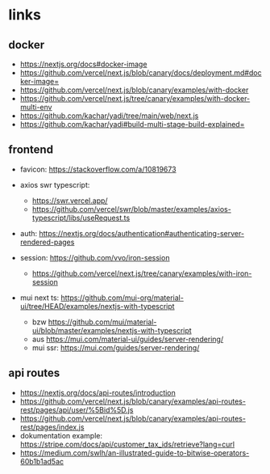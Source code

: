 # links

## docker

- https://nextjs.org/docs#docker-image
- https://github.com/vercel/next.js/blob/canary/docs/deployment.md#docker-image=
- https://github.com/vercel/next.js/blob/canary/examples/with-docker
- https://github.com/vercel/next.js/tree/canary/examples/with-docker-multi-env
- https://github.com/kachar/yadi/tree/main/web/next.js
- https://github.com/kachar/yadi#build-multi-stage-build-explained=

## frontend

- favicon: https://stackoverflow.com/a/10819673
- axios swr typescript:
  - https://swr.vercel.app/
  - https://github.com/vercel/swr/blob/master/examples/axios-typescript/libs/useRequest.ts
- auth: https://nextjs.org/docs/authentication#authenticating-server-rendered-pages
- session: https://github.com/vvo/iron-session

  - https://github.com/vercel/next.js/tree/canary/examples/with-iron-session

- mui next ts: https://github.com/mui-org/material-ui/tree/HEAD/examples/nextjs-with-typescript
  - bzw https://github.com/mui/material-ui/blob/master/examples/nextjs-with-typescript
  - aus https://mui.com/material-ui/guides/server-rendering/
  - mui ssr: https://mui.com/guides/server-rendering/

## api routes

- https://nextjs.org/docs/api-routes/introduction
- https://github.com/vercel/next.js/blob/canary/examples/api-routes-rest/pages/api/user/%5Bid%5D.js
- https://github.com/vercel/next.js/blob/canary/examples/api-routes-rest/pages/index.js
- dokumentation example: https://stripe.com/docs/api/customer_tax_ids/retrieve?lang=curl
- https://medium.com/swlh/an-illustrated-guide-to-bitwise-operators-60b1b1ad5ac
